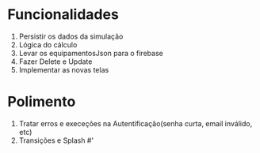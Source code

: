 # Funcionalidades
1. Persistir os dados da simulação
2. Lógica do cálculo
3. Levar os equipamentosJson para o firebase
4. Fazer Delete e Update
5. Implementar as novas telas
# Polimento
1. Tratar erros e execeções na Autentificação(senha curta, email inválido, etc)
2. Transições e Splash 
#'
